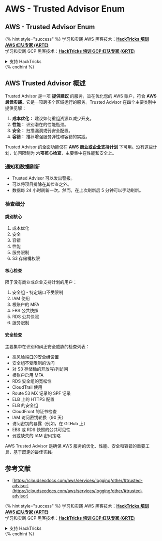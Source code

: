 # AWS - Trusted Advisor Enum

## AWS - Trusted Advisor Enum

{% hint style="success" %}
学习和实践 AWS 黑客技术：<img src="../../../../.gitbook/assets/image (1) (1) (1) (1).png" alt="" data-size="line">[**HackTricks 培训 AWS 红队专家 (ARTE)**](https://training.hacktricks.xyz/courses/arte)<img src="../../../../.gitbook/assets/image (1) (1) (1) (1).png" alt="" data-size="line">\
学习和实践 GCP 黑客技术：<img src="../../../../.gitbook/assets/image (2) (1).png" alt="" data-size="line">[**HackTricks 培训 GCP 红队专家 (GRTE)**<img src="../../../../.gitbook/assets/image (2) (1).png" alt="" data-size="line">](https://training.hacktricks.xyz/courses/grte)

<details>

<summary>支持 HackTricks</summary>

* 查看 [**订阅计划**](https://github.com/sponsors/carlospolop)!
* **加入** 💬 [**Discord 群组**](https://discord.gg/hRep4RUj7f) 或 [**Telegram 群组**](https://t.me/peass) 或 **关注** 我们的 **Twitter** 🐦 [**@hacktricks\_live**](https://twitter.com/hacktricks_live)**.**
* **通过向** [**HackTricks**](https://github.com/carlospolop/hacktricks) 和 [**HackTricks Cloud**](https://github.com/carlospolop/hacktricks-cloud) GitHub 仓库提交 PR 分享黑客技巧。

</details>
{% endhint %}

## AWS Trusted Advisor 概述

Trusted Advisor 是一项 **提供建议** 的服务，旨在优化您的 AWS 账户，符合 **AWS 最佳实践**。它是一项跨多个区域运行的服务。Trusted Advisor 在四个主要类别中提供见解：

1. **成本优化：** 建议如何重组资源以减少开支。
2. **性能：** 识别潜在的性能瓶颈。
3. **安全：** 扫描漏洞或弱安全配置。
4. **容错：** 推荐增强服务弹性和容错的实践。

Trusted Advisor 的全面功能仅在 **AWS 商业或企业支持计划** 下可用。没有这些计划，访问限制为 **六项核心检查**，主要集中在性能和安全上。

### 通知和数据刷新

* Trusted Advisor 可以发出警报。
* 可以将项目排除在其检查之外。
* 数据每 24 小时刷新一次。然而，在上次刷新后 5 分钟可以手动刷新。

### **检查细分**

#### 类别核心

1. 成本优化
2. 安全
3. 容错
4. 性能
5. 服务限制
6. S3 存储桶权限

#### 核心检查

限于没有商业或企业支持计划的用户：

1. 安全组 - 特定端口不受限制
2. IAM 使用
3. 根账户的 MFA
4. EBS 公共快照
5. RDS 公共快照
6. 服务限制

#### 安全检查

主要集中在识别和纠正安全威胁的检查列表：

* 高风险端口的安全组设置
* 安全组不受限制的访问
* 对 S3 存储桶的开放写/列访问
* 根账户启用 MFA
* RDS 安全组的宽松性
* CloudTrail 使用
* Route 53 MX 记录的 SPF 记录
* ELB 上的 HTTPS 配置
* ELB 的安全组
* CloudFront 的证书检查
* IAM 访问密钥轮换（90 天）
* 访问密钥的暴露（例如，在 GitHub 上）
* EBS 或 RDS 快照的公共可见性
* 弱或缺失的 IAM 密码策略

AWS Trusted Advisor 是确保 AWS 服务的优化、性能、安全和容错的重要工具，基于既定的最佳实践。

## **参考文献**

* [https://cloudsecdocs.com/aws/services/logging/other/#trusted-advisor](https://cloudsecdocs.com/aws/services/logging/other/#trusted-advisor)

{% hint style="success" %}
学习和实践 AWS 黑客技术：<img src="../../../../.gitbook/assets/image (1) (1) (1) (1).png" alt="" data-size="line">[**HackTricks 培训 AWS 红队专家 (ARTE)**](https://training.hacktricks.xyz/courses/arte)<img src="../../../../.gitbook/assets/image (1) (1) (1) (1).png" alt="" data-size="line">\
学习和实践 GCP 黑客技术：<img src="../../../../.gitbook/assets/image (2) (1).png" alt="" data-size="line">[**HackTricks 培训 GCP 红队专家 (GRTE)**<img src="../../../../.gitbook/assets/image (2) (1).png" alt="" data-size="line">](https://training.hacktricks.xyz/courses/grte)

<details>

<summary>支持 HackTricks</summary>

* 查看 [**订阅计划**](https://github.com/sponsors/carlospolop)!
* **加入** 💬 [**Discord 群组**](https://discord.gg/hRep4RUj7f) 或 [**Telegram 群组**](https://t.me/peass) 或 **关注** 我们的 **Twitter** 🐦 [**@hacktricks\_live**](https://twitter.com/hacktricks_live)**.**
* **通过向** [**HackTricks**](https://github.com/carlospolop/hacktricks) 和 [**HackTricks Cloud**](https://github.com/carlospolop/hacktricks-cloud) GitHub 仓库提交 PR 分享黑客技巧。

</details>
{% endhint %}
